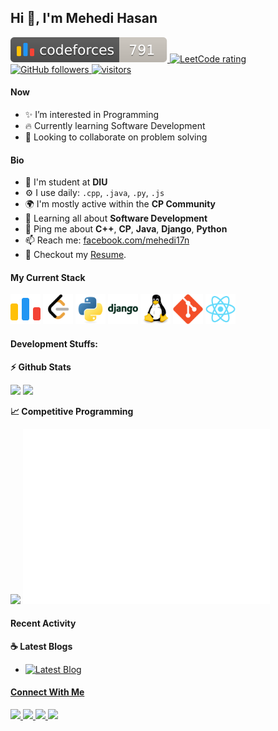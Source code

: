 ## Hi 👋, I'm Mehedi Hasan

<p align="left">
  <a href="https://codeforces.com/profile/mehedi17n">
    <img src="https://raw.githubusercontent.com/mehedi17n/cf-stats/main/output/rating.svg" alt="Codeforces rating" />
  </a>
  <a href="https://leetcode.com/mehedi17n/">
    <img src="https://cp-logo.vercel.app/leetcode/mehedi17n" alt="LeetCode rating" />
  </a>
  <a href="https://github.com/mehedi17n?tab=followers">
    <img alt="GitHub followers" src="https://img.shields.io/github/followers/mehedi17n?color=green&logo=github">
  </a>
  <a href="https://github.com/mehedi17n/">
    <img src="https://komarev.com/ghpvc/?username=mehedi17n" alt="visitors" />
  </a>

</p>

#### Now

- ✨ I’m interested in Programming
- :fire: Currently learning Software Development
- :calendar: Looking to collaborate on problem solving

#### Bio

- 🏢 I'm student at **DIU**
- ⚙️ I use daily: `.cpp`, `.java`, `.py`, `.js`
- 🌍 I'm mostly active within the **CP Community**
- 🌱 Learning all about **Software Development**
- 💬 Ping me about **C++**, **CP**, **Java**, **Django**, **Python**
- 📫 Reach me: [facebook.com/mehedi17n](www.facebook.com/mehedi17n)
- 📝 Checkout my [Resume](files/resume.pdf).

#### My Current Stack

<img height="48" src="img/codeforces.png" alt="Codeforces"> <img height="48" src="img/LeetCode.png" alt="LeetCode"> <img height="48" src="img/python-original.svg" alt="python"> <img height="48" src="img/django-plain-wordmark.svg" alt="Django"> <img height="48" src="img/linux-original.svg" alt="linux"> <img height="48" src="img/git-original.svg" alt="git"> <img height="48" src="img/react-original.svg" alt="react">

#### Development Stuffs:

<b>⚡ Github Stats</b>
<p float="left">
<img height="180em" src="https://github-readme-stats.vercel.app/api?username=mehedi17n&show_icons=true&hide_border=true&&count_private=true&include_all_commits=true" /> 
<img height="180em" src="https://github-readme-stats.vercel.app/api/top-langs/?username=mehedi17n&show_icons=true&hide_border=true&layout=compact&langs_count=8"/>
</p>

<b>&#128200; Competitive Programming</b>
<p float="left">
<img height="273em" src="https://leetcard.jacoblin.cool/mehedi17n?theme=light&font=Karma&ext=contest" />
<img height="280em" src="https://raw.githubusercontent.com/mehedi17n/cf-stats/main/output/light_card.svg" />
</p>

#### Recent Activity

<p><b> &#9749; Latest Blogs</b></p>

- <a target="_blank" href="https://codeforces.com/blog/mehedi17n"><img src="https://codeforces.com/blog/mehedi17n" alt="Latest Blog">

#### Connect With Me

<p left="center">
<a href="https://www.linkedin.com/in/mehedi17n/">
  <img src="https://img.shields.io/badge/linkedin-%230077B5.svg?&style=for-the-badge&logo=linkedin&logoColor=white" height=25>
</a> 
<a href="https://www.facebook.com/mehedi17n">
  <img src="https://img.shields.io/badge/Facebook-1877F2?style=for-the-badge&logo=facebook&logoColor=white" height=25>
</a>
<a href="https://twitter.com/mehedi17n">
  <img src="https://img.shields.io/badge/twitter-%231DA1F2.svg?&style=for-the-badge&logo=twitter&logoColor=white" height=25>
</a> 
<a href="mailto:mehedi17n@gmail.com">
  <img src="https://img.shields.io/badge/Gmail-D14836?style=for-the-badge&logo=gmail&logoColor=white" height=25>
</a>
</p>
